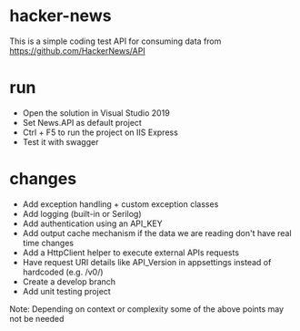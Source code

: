 # hacker-news
This is a simple coding test API for consuming data from https://github.com/HackerNews/API


# run

- Open the solution in Visual Studio 2019
- Set News.API as default project
- Ctrl + F5 to run the project on IIS Express
- Test it with swagger

# changes

- Add exception handling + custom exception classes
- Add logging (built-in or Serilog)
- Add authentication using an API_KEY
- Add output cache mechanism if the data we are reading don't have real time changes
- Add a HttpClient helper to execute external APIs requests
- Have request URI details like API_Version in appsettings instead of hardcoded (e.g. /v0/)
- Create a develop branch
- Add unit testing project

Note: Depending on context or complexity some of the above points may not be needed


